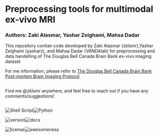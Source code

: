# Preprocessing tools for multimodal ex-vivo MRI

### Authors: Zaki Alasmar, Yashar Zeighami, Mahsa Dadar

This repository contian code developed by Zaki Alasmar (zklsmr),Yashar Zeighami (yasharz), and Mahsa Dadar (VANDAlab) for preprocessing and data handelling of The Douglas Bell Canada Brain Bank ex-vivo imaging dataset

For me information, please refer to [The Douglas Bell Canada Brain Bank Post-mortem Brain Imaging Protocol](https://www.biorxiv.org/content/10.1101/2024.02.27.582303v1)

## 
Find me @zklsmr anywhere, and feel free to reach out if you have any comments/suggestions!
##

![Shell Script](https://img.shields.io/badge/shell_script-%23121011.svg?style=for-the-badge&logo=gnu-bash&logoColor=white)![Python](https://img.shields.io/badge/python-3670A0?style=for-the-badge&logo=python&logoColor=ffdd54)

![version](https://img.shields.io/badge/version-0.1.0alpha-blue)![docs](https://img.shields.io/badge/docs-passing-green)

![license](https://img.shields.io/badge/license-MIT-green)![awesomeness](https://img.shields.io/badge/awesomeness-100%-cyan)









